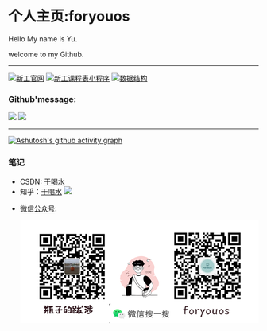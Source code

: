 # 个人主页:foryouos

Hello My name is Yu.

welcome to my Github.

****
[![新工官网](https://github-readme-stats.vercel.app/api/pin/?username=foryouos&repo=xingong)]([新工官网](https://github.com/foryouos/xingong))
[![新工课程表小程序](https://github-readme-stats.vercel.app/api/pin/?username=foryouos&repo=xingong_course)]([新工课程表](https://github.com/foryouos/xingong_course))
[![数据结构](https://github-readme-stats.vercel.app/api/pin/?username=foryouos&repo=C_shujujiegou)](https://github.com/foryouos/C_shujujiegou)


### Github'message:
<p dir="auto">
<img src="https://github-readme-stats.vercel.app/api?username=foryouos&theme=radical">
<img src="https://github-readme-stats.vercel.app/api/top-langs/?username=foryouos&layout=compact" max-size="100%">
</p>

****

[![Ashutosh's github activity graph](https://github-readme-activity-graph.cyclic.app/graph?username=foryouos&theme=vue)](https://github.com/ashutosh00710/github-readme-activity-graph)


### 笔记
* CSDN: [于喝水](https://blog.csdn.net/weixin_45925755)
* 知乎：[于喝水](https://www.zhihu.com/people/foryouos)
![](https://stats.justsong.cn/api/csdn?id=weixin_45925755&theme=flag-india)
<!--![](https://stats.justsong.cn/api/zhihu/?id=foryouos&theme=flag-india)-->

* [微信公众号](https://raw.githubusercontent.com/foryouos/foryouos/main/%E5%BE%AE%E4%BF%A1%E5%85%AC%E4%BC%97%E5%8F%B7.png):

  ![微信公众号](https://raw.githubusercontent.com/foryouos/foryouos/main/%E5%BE%AE%E4%BF%A1%E5%85%AC%E4%BC%97%E5%8F%B7.png )
